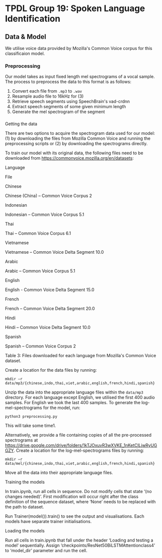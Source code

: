 # TPDL Group 19: Spoken Language Identification

## Data & Model

We utilise voice data provided by Mozilla's Common Voice corpus for this classificaion model.

### Preprocessing

Our model takes as input fixed length mel spectrograms of a vocal sample. The process to preprocess the data to this format is as follows:

 1. Convert each file from `.mp3` to `.wav`
 2. Resample audio file to 16kHz for (3)
 3. Retrieve speech segments using SpeechBrain's vad-crdnn
 4. Extract speech segments of some given minimum length
 5. Generate the mel spectrogram of the segment

###
 

Getting the data 

 

There are two options to acquire the spectrogram data used for our model: (1) by downloading the files from Mozilla Common Voice and running the preprocessing scripts or (2) by downloading the spectrograms directly. 

To train our model with its original data, the following files need to be downloaded from https://commonvoice.mozilla.org/en/datasets: 

Language 

File 

Chinese 

Chinese (China) – Common Voice Corpus 2 

Indonesian 

Indonesian – Common Voice Corpus 5.1 

Thai 

Thai – Common Voice Corpus 6.1 

Vietnamese 

Vietnamese – Common Voice Delta Segment 10.0 

Arabic 

Arabic – Common Voice Corpus 5.1 

English 

English - Common Voice Delta Segment 15.0 

French 

French – Common Voice Delta Segment 20.0 

Hindi 

Hindi – Common Voice Delta Segment 10.0 

Spanish 

Spanish – Common Voice Corpus 2 

Table 3: Files downloaded for each language from Mozilla's Common Voice dataset. 

 

Create a location for the data files by running: 

``` 
mkdir –r data/mp3/{chinese,indo,thai,viet,arabic,english,french,hindi,spanish} 
``` 

Unzip the data into the appropriate language files within the `data/mp3` directory. For each language except English, we utilised the first 400 audio samples. For English we took the last 400 samples. To generate the log-mel-spectrograms for the model, run: 

``` 
python3 preprocessing.py 
``` 

This will take some time1. 

Alternatively, we provide a file containing copies of all the pre-processed spectrograms at https://drive.google.com/drive/folders/1kTJOxuvR3wXVKE_1nKetCILjwRyUGGZY. Create a location for the log-mel-spectrograms files by running: 

``` 
mkdir –r data/mel/{chinese,indo,thai,viet,arabic,english,french,hindi,spanish} 
``` 

Move all the data into their appropriate language files. 

 

Training the models 

 

In train.ipynb, run all cells in sequence. Do not modify cells that state ‘(no changes needed)’. First modification will occur right after the class definition of the sequence dataset, where ‘None’ needs to be replaced with the path to dataset. 

Run Trainer(model()).train() to see the output and visualisations. Each models have separate trainer initialisations. 

 

Loading the models 

Run all cells in train.ipynb that fall under the header ‘Loading and testing a model’ sequentially. Assign ‘checkpoints/ResNet50BiLSTMAttentionclass4’ to ‘model_dir’ parameter and run the cell. 
